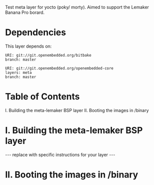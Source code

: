 Test meta layer for yocto (poky/ morty).
Aimed to support the Lemaker Banana Pro borard.

# Dependencies

This layer depends on:

```
URI: git://git.openembedded.org/bitbake
branch: master

URI: git://git.openembedded.org/openembedded-core
layers: meta
branch: master
```

# Table of Contents

  I. Building the meta-lemaker BSP layer
 II. Booting the images in /binary


# I. Building the meta-lemaker BSP layer

--- replace with specific instructions for your layer ---

# II. Booting the images in /binary
